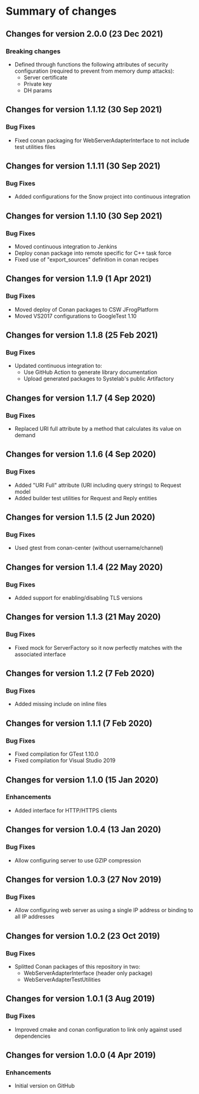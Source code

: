 # Summary of changes

## Changes for version 2.0.0 (23 Dec 2021)

### Breaking changes

- Defined through functions the following attributes of security configuration (required to prevent from memory dump attacks):
  - Server certificate
  - Private key
  - DH params


## Changes for version 1.1.12 (30 Sep 2021)

### Bug Fixes

- Fixed conan packaging for WebServerAdapterInterface to not include test utilities files


## Changes for version 1.1.11 (30 Sep 2021)

### Bug Fixes

- Added configurations for the Snow project into continuous integration


## Changes for version 1.1.10 (30 Sep 2021)

### Bug Fixes

- Moved continuous integration to Jenkins
- Deploy conan package into remote specific for C++ task force
- Fixed use of "export_sources" definition in conan recipes


## Changes for version 1.1.9 (1 Apr 2021)

### Bug Fixes

- Moved deploy of Conan packages to CSW JFrogPlatform
- Moved VS2017 configurations to GoogleTest 1.10


## Changes for version 1.1.8 (25 Feb 2021)

### Bug Fixes

- Updated continuous integration to:
  - Use GitHub Action to generate library documentation
  - Upload generated packages to Systelab's public Artifactory


## Changes for version 1.1.7 (4 Sep 2020)

### Bug Fixes

- Replaced URI full attribute by a method that calculates its value on demand


## Changes for version 1.1.6 (4 Sep 2020)

### Bug Fixes

- Added "URI Full" attribute (URI including query strings) to Request model
- Added builder test utilities for Request and Reply entities


## Changes for version 1.1.5 (2 Jun 2020)

### Bug Fixes

- Used gtest from conan-center (without username/channel)


## Changes for version 1.1.4 (22 May 2020)

### Bug Fixes

- Added support for enabling/disabling TLS versions


## Changes for version 1.1.3 (21 May 2020)

### Bug Fixes

- Fixed mock for ServerFactory so it now perfectly matches with the associated interface


## Changes for version 1.1.2 (7 Feb 2020)

### Bug Fixes

- Added missing include on inline files


## Changes for version 1.1.1 (7 Feb 2020)

### Bug Fixes

- Fixed compilation for GTest 1.10.0
- Fixed compilation for Visual Studio 2019


## Changes for version 1.1.0 (15 Jan 2020)

### Enhancements

- Added interface for HTTP/HTTPS clients


## Changes for version 1.0.4 (13 Jan 2020)

### Bug Fixes

- Allow configuring server to use GZIP compression


## Changes for version 1.0.3 (27 Nov 2019)

### Bug Fixes

- Allow configuring web server as using a single IP address or binding to all IP addresses


## Changes for version 1.0.2 (23 Oct 2019)

### Bug Fixes

- Splitted Conan packages of this repository in two:
  - WebServerAdapterInterface (header only package)
  - WebServerAdapterTestUtilities


## Changes for version 1.0.1 (3 Aug 2019)

### Bug Fixes

- Improved cmake and conan configuration to link only against used dependencies


## Changes for version 1.0.0 (4 Apr 2019)

### Enhancements

- Initial version on GitHub
